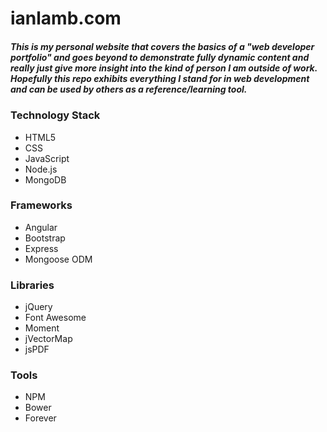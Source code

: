 # ianlamb.com

##### This is my personal website that covers the basics of a "web developer portfolio" and goes beyond to demonstrate fully dynamic content and really just give more insight into the kind of person I am outside of work. Hopefully this repo exhibits everything I stand for in web development and can be used by others as a reference/learning tool.

### Technology Stack
* HTML5
* CSS
* JavaScript
* Node.js
* MongoDB

### Frameworks
* Angular
* Bootstrap
* Express
* Mongoose ODM

### Libraries
* jQuery
* Font Awesome
* Moment
* jVectorMap
* jsPDF

### Tools
* NPM
* Bower
* Forever
